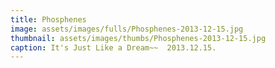 ```yaml
---
title: Phosphenes
image: assets/images/fulls/Phosphenes-2013-12-15.jpg
thumbnail: assets/images/thumbs/Phosphenes-2013-12-15.jpg
caption: It's Just Like a Dream~~  2013.12.15.
---
```

